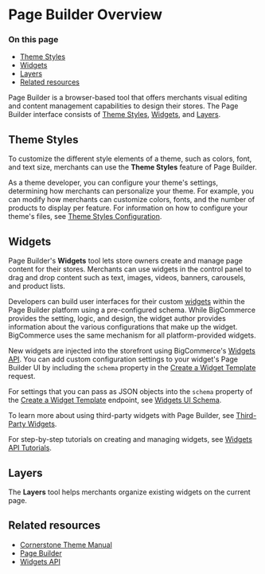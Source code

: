 # Page Builder Overview

<div class="otp" id="no-index">

### On this page
- [Theme Styles](#theme-styles)
- [Widgets](#widgets)
- [Layers](#layers)
- [Related resources](#related-resources)

</div>

Page Builder is a browser-based tool that offers merchants visual editing and content management capabilities to design their stores. The Page Builder interface consists of [Theme Styles](https://support.bigcommerce.com/s/article/Page-Builder#styles), [Widgets](https://support.bigcommerce.com/s/article/Page-Builder#builder), and [Layers](https://support.bigcommerce.com/s/article/Page-Builder#layers).

## Theme Styles

To customize the different style elements of a theme, such as colors, font, and text size, merchants can use the **Theme Styles** feature of Page Builder. 

As a theme developer, you can configure your theme's settings, determining how merchants can personalize your theme. For example, you can modify how merchants can customize colors, fonts, and the number of products to display per feature. For information on how to configure your theme's files, see [Theme Styles Configuration](https://developer.bigcommerce.com/stencil-docs/page-builder/theme-styles-configuration). 

## Widgets

Page Builder's **Widgets** tool lets store owners create and manage page content for their stores. Merchants can use widgets in the control panel to drag and drop content such as text, images, videos, banners, carousels, and product lists. 

Developers can build user interfaces for their custom [widgets](https://developer.bigcommerce.com/api-docs/store-management/widgets/overview#widgets) within the Page Builder platform using a pre-configured schema. While BigCommerce provides the setting, logic, and design, the widget author provides information about the various configurations that make up the widget. BigCommerce uses the same mechanism for all platform-provided widgets.

New widgets are injected into the storefront using BigCommerce's [Widgets API](https://developer.bigcommerce.com/api-docs/store-management/widgets/overview). You can add custom configuration settings to your widget's Page Builder UI by including the `schema` property in the [Create a Widget Template](https://developer.bigcommerce.com/api-reference/store-management/widgets/widget-template/createwidgettemplate) request. 

For settings that you can pass as JSON objects into the `schema` property of the [Create a Widget Template](https://developer.bigcommerce.com/api-reference/store-management/widgets/widget-template/createwidgettemplate) endpoint, see [Widgets UI Schema](https://developer.bigcommerce.com/stencil-docs/page-builder/widget-ui-schema).

To learn more about using third-party widgets with Page Builder, see [Third-Party Widgets](https://developer.bigcommerce.com/stencil-docs/page-builder/third-party-widgets).

For step-by-step tutorials on creating and managing widgets, see [Widgets API Tutorials](https://developer.bigcommerce.com/api-docs/store-management/widgets/tutorials).

## Layers

The **Layers** tool helps merchants organize existing widgets on the current page. 

## Related resources
- [Cornerstone Theme Manual](https://support.bigcommerce.com/s/article/Cornerstone-Theme-Manual)
- [Page Builder](https://support.bigcommerce.com/s/article/Page-Builder)
- [Widgets API](https://developer.bigcommerce.com/api-docs/store-management/widgets/overview)